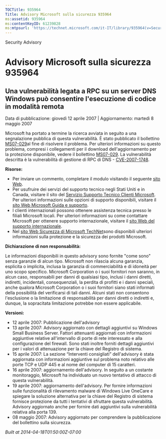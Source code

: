 ```yaml
---
TOCTitle: 935964
Title: Advisory Microsoft sulla sicurezza 935964
ms:assetid: 935964
ms:contentKeyID: 61239828
ms:mtpsurl: 'https://technet.microsoft.com/it-IT/library/935964(v=Security.10)'
---
```


Security Advisory

Advisory Microsoft sulla sicurezza 935964
=========================================

Una vulnerabilità legata a RPC su un server DNS Windows può consentire l'esecuzione di codice in modalità remota
----------------------------------------------------------------------------------------------------------------

Data di pubblicazione: giovedì 12 aprile 2007 | Aggiornamento: martedì 8 maggio 2007

Microsoft ha portato a termine la ricerca avviata in seguito a una segnalazione pubblica di questa vulnerabilità. È stato pubblicato il bollettino [MS07-029](http://www.microsoft.com/italy/technet/security/default.mspx)al fine di risolvere il problema. Per ulteriori informazioni su questo problema, compresi i collegamenti per il download dell'aggiornamento per la protezione disponibile, vedere il bollettino [MS07-029](http://www.microsoft.com/italy/technet/security/default.mspx). La vulnerabilità descritta è la vulnerabilità di gestione di RPC di DNS - [CVE-2007-1748](http://www.cve.mitre.org/cgi-bin/cvename.cgi?name=cve-2007-1748).

**Risorse:**

-   Per inviare un commento, completare il modulo visitando il seguente [sito Web](https://support.microsoft.com/common/survey.aspx?scid=sw;en;1257&amp;showpage=1&amp;ws=technet&amp;sd=tech).
-   Per usufruire dei servizi del supporto tecnico negli Stati Uniti e in Canada, visitare il sito del [Servizio Supporto Tecnico Clienti Microsoft](http://go.microsoft.com/fwlink/?linkid=21131). Per ulteriori informazioni sulle opzioni di supporto disponibili, visitare il [sito Web Microsoft Guida e supporto](http://support.microsoft.com/).
-   I clienti internazionali possono ottenere assistenza tecnica presso le filiali Microsoft locali. Per ulteriori informazioni su come contattare Microsoft per ottenere supporto internazionale, visitare il [sito Web del supporto internazionale](http://go.microsoft.com/fwlink/?linkid=21155).
-   Nel [sito Web Sicurezza di Microsoft TechNet](http://www.microsoft.com/italy/technet/security/default.mspx)sono disponibili ulteriori informazioni sulla protezione e la sicurezza dei prodotti Microsoft.

**Dichiarazione di non responsabilità:**

Le informazioni disponibili in questo advisory sono fornite "come sono" senza garanzie di alcun tipo. Microsoft non rilascia alcuna garanzia, esplicita o implicita, inclusa la garanzia di commerciabilità e di idoneità per uno scopo specifico. Microsoft Corporation o i suoi fornitori non saranno, in alcun caso, responsabili per danni di qualsiasi tipo, inclusi i danni diretti, indiretti, incidentali, consequenziali, la perdita di profitti e i danni speciali, anche qualora Microsoft Corporation o i suoi fornitori siano stati informati della possibilità del verificarsi di tali danni. Alcuni stati non consentono l'esclusione o la limitazione di responsabilità per danni diretti o indiretti e, dunque, la sopracitata limitazione potrebbe non essere applicabile.

**Versioni:**

-   12 aprile 2007: Pubblicazione dell'advisory
-   13 aprile 2007: Advisory aggiornato con dettagli aggiuntivi su Windows Small Business Server. Fattori attenuanti aggiornati con informazioni aggiuntive relative all'intervallo di porte di rete interessato e alla configurazione del firewall. Sono stati inoltre forniti dettagli aggiuntivi per i valori di attenuazione per la chiave del Registro di sistema.
-   15 aprile 2007: La sezione “Interventi consigliati” dell'advisory è stata aggiornata con informazioni aggiuntive sul problema noto relativo alle porte TCP e UDP 445 e al nome del computer di 15 caratteri.
-   16 aprile 2007: aggiornamento dell'advisory. In seguito a un costante monitoraggio, Microsoft ha individuato un nuovo tentativo di attacco di questa vulnerabilità.
-   19 aprile 2007: aggiornamento dell'advisory. Per fornire informazioni sulle funzionalità di rilevamento malware di Windows Live OneCare e spiegare la soluzione alternativa per la chiave del Registro di sistema fornisce protezione da tutti i tentativi di sfruttare questa vulnerabilità. Advisory aggiornato anche per fornire dati aggiuntivi sulla vulnerabilità relativa alla porta 139.
-   08 maggio 2007: Advisory aggiornato per comprendere la pubblicazione del bollettino sulla sicurezza.

*Built at 2014-04-18T01:50:00Z-07:00*
